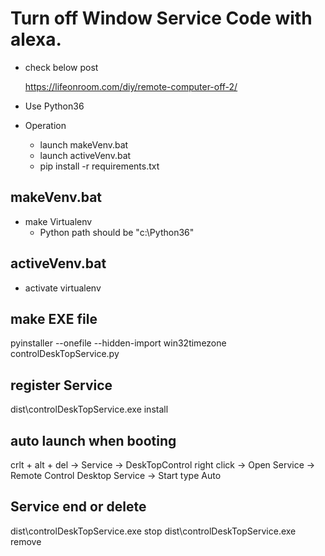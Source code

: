 # Turn off Window Service Code with alexa. 

+ check below post
    
    https://lifeonroom.com/diy/remote-computer-off-2/ 


- Use Python36

- Operation
    * launch makeVenv.bat
    * launch activeVenv.bat
    * pip install -r requirements.txt
  
## makeVenv.bat
- make Virtualenv
    - Python path should be "c:\Python36" 
 
## activeVenv.bat
- activate virtualenv 


## make EXE file
 
pyinstaller --onefile --hidden-import win32timezone controlDeskTopService.py

## register Service 
dist\controlDeskTopService.exe install

## auto launch when booting 
crlt + alt + del -> Service -> DeskTopControl right click -> Open Service -> Remote Control Desktop Service -> Start type Auto
    

## Service end or delete
dist\controlDeskTopService.exe stop
dist\controlDeskTopService.exe remove